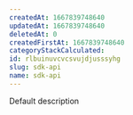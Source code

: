 ```yaml
---
createdAt: 1667839748640
updatedAt: 1667839748640
deletedAt: 0
createdFirstAt: 1667839748640
categoryStackCalculated: 
id: rlbuinuvcvcsvujdjusssyhg
slug: sdk-api
name: sdk-api
---
```


Default description